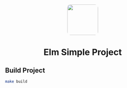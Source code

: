 <div align="center">
  <img src="https://duckduckgo.com/i/ae020a78.png" style="border-radius: 10px; width: 100px" />
  <h1>Elm Simple Project</h1>
</div>

## Build Project

```bash
make build
```
